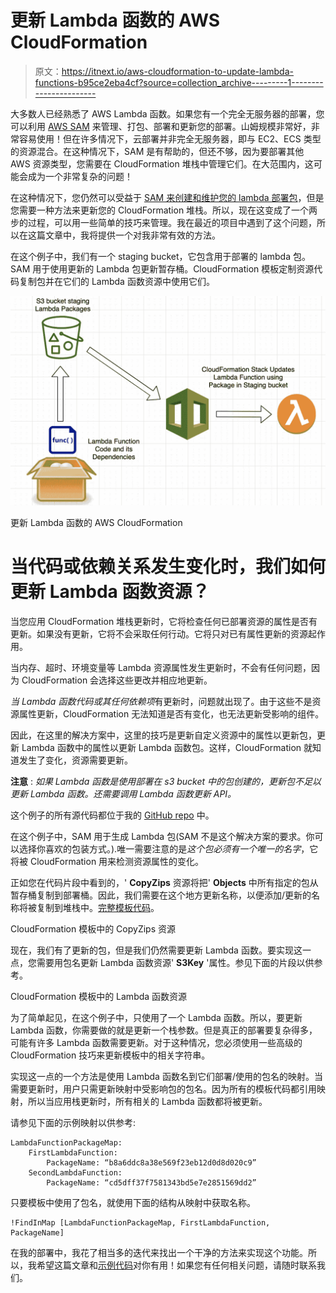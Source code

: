# 更新 Lambda 函数的 AWS CloudFormation

> 原文：<https://itnext.io/aws-cloudformation-to-update-lambda-functions-b95ce2eba4cf?source=collection_archive---------1----------------------->

大多数人已经熟悉了 AWS Lambda 函数。如果您有一个完全无服务器的部署，您可以利用 [AWS SAM](https://docs.aws.amazon.com/serverless-application-model/latest/developerguide/what-is-sam.html) 来管理、打包、部署和更新您的部署。山姆规模非常好，非常容易使用！但在许多情况下，云部署并非完全无服务器，即与 EC2、ECS 类型的资源混合。在这种情况下，SAM 是有帮助的，但还不够，因为要部署其他 AWS 资源类型，您需要在 CloudFormation 堆栈中管理它们。在大范围内，这可能会成为一个非常复杂的问题！

在这种情况下，您仍然可以受益于 [SAM 来创建和维护您的 lambda 部署包](https://medium.com/@amolkokje/package-and-deploy-aws-lambda-functions-4b734e7c8f8e)，但是您需要一种方法来更新您的 CloudFormation 堆栈。所以，现在这变成了一个两步的过程，可以用一些简单的技巧来管理。我在最近的项目中遇到了这个问题，所以在这篇文章中，我将提供一个对我非常有效的方法。

在这个例子中，我们有一个 staging bucket，它包含用于部署的 lambda 包。SAM 用于使用更新的 Lambda 包更新暂存桶。CloudFormation 模板定制资源代码复制包并在它们的 Lambda 函数资源中使用它们。

![](img/f24cb6b946df84b1a4a4364bdd3c86ea.png)

更新 Lambda 函数的 AWS CloudFormation

# 当代码或依赖关系发生变化时，我们如何更新 Lambda 函数资源？

当您应用 CloudFormation 堆栈更新时，它将检查任何已部署资源的属性是否有更新。如果没有更新，它将不会采取任何行动。它将只对已有属性更新的资源起作用。

当内存、超时、环境变量等 Lambda 资源属性发生更新时，不会有任何问题，因为 CloudFormation 会选择这些更改并相应地更新。

*当 Lambda 函数代码或其任何依赖项*有更新时，问题就出现了。由于这些不是资源属性更新，CloudFormation 无法知道是否有变化，也无法更新受影响的组件。

因此，在这里的解决方案中，这里的技巧是更新自定义资源中的属性以更新包，更新 Lambda 函数中的属性以更新 Lambda 函数包。这样，CloudFormation 就知道发生了变化，资源需要更新。

**注意** : *如果 Lambda 函数是使用部署在 s3 bucket 中的包创建的，更新包不足以更新 Lambda 函数。还需要调用 Lambda 函数更新 API。*

这个例子的所有源代码都位于我的 [GitHub repo](https://github.com/amolkokje/cfn_update_lambda) 中。

在这个例子中，SAM 用于生成 Lambda 包(SAM 不是这个解决方案的要求。你可以选择你喜欢的包装方式。).唯一需要注意的是*这个包必须有一个唯一的名字*，它将被 CloudFormation 用来检测资源属性的变化。

正如您在代码片段中看到的，' **CopyZips** 资源将把' **Objects** 中所有指定的包从暂存桶复制到部署桶。因此，我们需要在这个地方更新名称，以便添加/更新的名称将被复制到堆栈中。[完整模板代码](https://github.com/amolkokje/cfn_update_lambda/blob/master/template/update_lambda.yaml)。

CloudFormation 模板中的 CopyZips 资源

现在，我们有了更新的包，但是我们仍然需要更新 Lambda 函数。要实现这一点，您需要用包名更新 Lambda 函数资源' **S3Key** '属性。参见下面的片段以供参考。

CloudFormation 模板中的 Lambda 函数资源

为了简单起见，在这个例子中，只使用了一个 Lambda 函数。所以，要更新 Lambda 函数，你需要做的就是更新一个栈参数。但是真正的部署要复杂得多，可能有许多 Lambda 函数需要更新。对于这种情况，您必须使用一些高级的 CloudFormation 技巧来更新模板中的相关字符串。

实现这一点的一个方法是使用 Lambda 函数名到它们部署/使用的包名的映射。当需要更新时，用户只需更新映射中受影响包的包名。因为所有的模板代码都引用映射，所以当应用栈更新时，所有相关的 Lambda 函数都将被更新。

请参见下面的示例映射以供参考:

```
LambdaFunctionPackageMap:
    FirstLambdaFunction:
        PackageName: “b8a6ddc8a38e569f23eb12d0d8d020c9”
    SecondLambdaFunction:
        PackageName: “cd5dff37f7581343bd5e7e2851569dd2”
```

只要模板中使用了包名，就使用下面的结构从映射中获取名称。

```
!FindInMap [LambdaFunctionPackageMap, FirstLambdaFunction, PackageName]
```

在我的部署中，我花了相当多的迭代来找出一个干净的方法来实现这个功能。所以，我希望这篇文章和[示例代码](https://github.com/amolkokje/cfn_update_lambda)对你有用！如果您有任何相关问题，请随时联系我们。